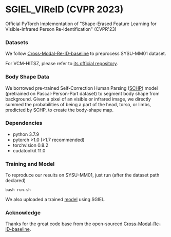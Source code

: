 # SGIEL_VIReID  (CVPR 2023)  
Official PyTorch Implementation of "Shape-Erased Feature Learning for Visible-Infrared Person Re-Identification" (CVPR'23) 



### Datasets
We follow [Cross-Modal-Re-ID-baseline](https://github.com/mangye16/Cross-Modal-Re-ID-baseline) to preprocess SYSU-MM01 dataset.

For VCM-HITSZ, please refer to [its official repository](https://github.com/VCM-project233/MITML).


### Body Shape Data

We borrowed pre-trained Self-Correction Human Parsing ([SCHP](https://github.com/GoGoDuck912/Self-Correction-Human-Parsing)) model (pretrained on Pascal-Person-Part dataset) to segment body shape from background. Given a pixel of an visible or infrared image, we directly summed the probabilities of being a part of the head, torso, or limbs, predicted by SCHP, to create the body-shape map.  


### Dependencies

* python 3.7.9
* pytorch >1.0 (>1.7 recommended)
* torchvision 0.8.2
* cudatoolkit 11.0

### Training and Model

To reproduce our results on SYSU-MM01, just run (after the dataset path declared)
```
bash run.sh
```

We also uploaded a trained [model](https://drive.google.com/file/d/19LtgJ3p1xtCD4zU-_3OG8hrvMh2vKr_m/view?usp=sharing) using SGIEL.

### Acknowledge  

Thanks for the great code base from the open-sourced [Cross-Modal-Re-ID-baseline](https://github.com/mangye16/Cross-Modal-Re-ID-baseline).